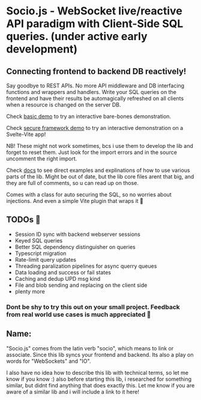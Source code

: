 # Socio.js - WebSocket live/reactive API paradigm with Client-Side SQL queries. (under active early development)

## Connecting frontend to backend DB reactively!

Say goodbye to REST APIs. No more API middleware and DB interfacing functions and wrappers and handlers. Write your SQL queries on the frontend and have their results be automagically refreshed on all clients when a resource is changed on the server DB.

Check [basic demo](../demos/basic/README.md) to try an interactive bare-bones demonstration.

Check [secure framework demo](../demos/framework/README.md) to try an interactive demonstration on a Svelte-Vite app!

NB! These might not work sometimes, bcs i use them to develop the lib and forget to reset them. Just look for the import errors and in the source uncomment the right import.

Check [docs](./docs.md) to see direct examples and explinations of how to use various parts of the lib. Might be out of date, but the lib core files arent that big, and they are full of comments, so u can read up on those.

Comes with a class for auto securing the SQL, so no worries about injections. And even a simple Vite plugin that wraps it 🥳

## TODOs 📝
* Session ID sync with backend webserver sessions
* Keyed SQL queries
* Better SQL dependency distinguisher on queries
* Typescript migration
* Rate-limit query updates
* Threading paralization pipelines for async querry queues
* Data loading and success or fail states
* Caching and dedup UPD msg kind
* File and blob sending and replacing on the client side
* plenty more

### Dont be shy to try this out on your small project. Feedback from real world use cases is much appreciated 🥰

## Name:
"Socio.js" comes from the latin verb "socio", which means to link or associate. Since this lib syncs your frontend and backend. Its also a play on words for "WebSockets" and "IO".

I also have no idea how to describe this lib with technical terms, so let me know if you know :) also before starting this lib, i researched for something similar, but didnt find anything that does exactly this. Let me know if you are aware of a similar lib and i will include a link to it here!
